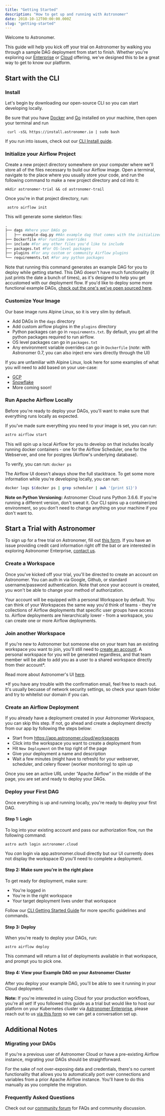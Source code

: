 ```yaml
---
title: "Getting Started"
description: "How to get up and running with Astronomer"
date: 2018-10-12T00:00:00.000Z
slug: "getting-started"
---
```


Welcome to Astronomer.

This guide will help you kick off your trial on Astronomer by walking you through a sample DAG deployment from start to finish. Whether you're exploring our [Enterprise](https://astronomer.io/enterprise) or [Cloud](https://astronomer.io/cloud) offering, we've designed this to be a great way to get to know our platform.

## Start with the CLI

### Install

Let's begin by downloading our open-source CLI so you can start developing locally.

Be sure that you have [Docker](https://www.docker.com/) and [Go](https://golang.org/) installed on your machine, then open your terminal and run

```
 curl -sSL https://install.astronomer.io | sudo bash
 ```

If you run into issues, check out our [CLI Install guide](https://www.astronomer.io/docs/cli-installation/).

### Initialize your Airflow Project

Create a new project directory somewhere on your computer where we'll store all of the files necessary to build our Airflow image. Open a terminal, navigate to the place where you usually store your code, and run the following command to make a new project directory and cd into it:

```
mkdir astronomer-trial && cd astronomer-trail
```

Once you're in that project directory, run:

```
 astro airflow init
```

This will generate some skeleton files:

```py
.
├── dags #Where your DAGs go
│   ├── example-dag.py ##An example dag that comes with the initialized project.
├── Dockerfile #For runtime overrides
├── include #For any other files you'd like to include
├── packages.txt #For OS-level packages
├── plugins #For any custom or community Airflow plugins
└── requirements.txt #For any python packages
```

Note that running this command generates an example DAG for you to deploy while getting started. This DAG doesn't have much functionality (it just prints the date a bunch of times), as it's designed to help you get accustomed with our deployment flow. If you'd like to deploy some more functional example DAGs, [check out the one's we've open sourced here](https://github.com/airflow-plugins/example-dags).

### Customize Your Image

Our base image runs Alpine Linux, so it is very slim by default.

- Add DAGs in the `dags` directory
- Add custom airflow plugins in the `plugins` directory
- Python packages can go in `requirements.txt`. By default, you get all the python packages required to run airflow.
- OS level packages  can go in `packages.txt`
- Any environment variable overrides can go in `Dockerfile` (_note_: with Astronomer 0.7, you can also inject env vars directly through the UI)

If you are unfamiliar with Alpine Linux, look here for some examples of what
you will need to add based on your use-case:

- [GCP](https://github.com/astronomer/airflow-guides/tree/master/example_code/gcp/example_code)
- [Snowflake](https://github.com/astronomer/airflow-guides/tree/master/example_code/snowflake/example_code)
- More coming soon!

### Run Apache Airflow Locally

Before you're ready to deploy your DAGs, you'll want to make sure that everything runs locally as expected.

If you've made sure everything you need to your image is set, you can run:

```bash
astro airflow start
```

This will spin up a local Airflow for you to develop on that includes locally running docker containers - one for the Airflow Scheduler, one for the Webserver, and one for postgres (Airflow's underlying database).

To verify, you can run: `docker ps`

The Airflow UI doesn't always show the full stacktrace. To get some more information while you're developing locally, you can run:

```bash
docker logs $(docker ps | grep scheduler | awk '{print $1}')
```

**Note on Python Versioning:** Astronomer Cloud runs Python 3.6.6. If you're running a different version, don't sweat it. Our CLI spins up a containerized environment, so you don't need to change anything on your machine if you don't want to.

## Start a Trial with Astronomer

To sign up for a free trial on Astronomer, fill out [this form](https://trial.astronomer.io). If you have an issue providing credit card information right off the bat or are interested in exploring Astronomer Enterprise, [contact us](https://www.astronomer.io/contact/?from=/).

### Create a Workspace

Once you've kicked off your trial, you'll be directed to create an account on Astronomer. You can auth in via Google, Github, or standard username/password authentication. Note that once your account is created, you won't be able to change your method of authorization.

Your account will be equipped with a personal Workspace by default. You can think of your Workspaces the same way you'd think of teams - they're collections of Airflow deployments that specific user groups have access to.  Airflow deployments are hierarchically lower - from a workspace, you can create one or more Airflow deployments.

### Join another Workspace

If you're new to Astronomer but someone else on your team has an existing workspace you want to join, you'll still need to [create an account](https://app.astronomer.cloud/signup). A personal workspace for you will be generated regardless, and that team member will be able to add you as a user to a shared workspace directly from their account*.

Read more about Astronomer's UI [here](https://www.astronomer.io/docs/airflow-deployments/).

*If you have any trouble with the confirmation email, feel free to reach out. It's usually becuase of network security settings, so check your spam folder and try to whitelist our domain if you can.

### Create an Airflow Deployment

If you already have a deployment created in your Astronomer Workspace, you can skip this step. If not, go ahead and create a deployment directly from our app by following the steps below:

- Start from https://app.astronomer.cloud/workspaces
- Click into the workspace you want to create a deployment from
- Hit `New Deployment` on the top right of the page
- Give your deployment a name and description
- Wait a few minutes (might have to refresh) for your webserver, scheduler, and celery flower (worker monitoring) to spin up

Once you see an active URL under “Apache Airflow” in the middle of the page, you are set and ready to deploy your DAGs.

<!-- **Note**: For abstraction from the Astro UI, you can also create a deployment [via the CLI](https://www.astronomer.io/docs/cli-getting-started/). -->

### Deploy your First DAG

Once everything is up and running locally, you're ready to deploy your first DAG.

#### Step 1: Login

To log into your existing account and pass our authorization flow, run the following command:

```
astro auth login astronomer.cloud
```

You _can_ login via app.astronomer.cloud directly but our UI currently does not display the workspace ID you'll need to complete a deployment.

#### Step 2: Make sure you're in the right place

To get ready for deployment, make sure:

- You're logged in
- You're in the right workspace
- Your target deployment lives under that workspace

Follow our [CLI Getting Started Guide](https://www.astronomer.io/docs/cli-getting-started/) for more specific guidelines and commands.

#### Step 3: Deploy

When you're ready to deploy your DAGs, run:

  `astro airflow deploy`

This command will return a list of deployments available in that workspace, and prompt you to pick one.

#### Step 4: View your Example DAG on your Astronomer Cluster

After you deploy your example DAG, you'll be able to see it running in your Cloud deployment.

**Note:** If you're interested in using Cloud for your production workflows, you're all set! If you followed this guide as a trial but would like to host our platform on your Kubernetes cluster via [Astronomer Enterprise](https://astronomer.io/enterprise), please reach out to us [via this form](https://www.astronomer.io/#request) so we can get a conversation set up.

## Additional Notes

### Migrating your DAGs

If you're a previous user of Astronomer Cloud or have a pre-existing Airflow instance, migrating your DAGs should be straightforward.

For the sake of not over-exposing data and credentials, there's no current functionality that allows you to automatically port over connections and variables from a prior Apache Airflow instance. You'll have to do this manually as you complete the migration.

### Frequently Asked Questions

Check out our [community forum](https://forum.astronomer.io) for FAQs and community discussion.
